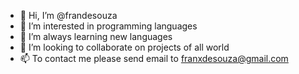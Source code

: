 - 👋 Hi, I’m @frandesouza
- 👀 I’m interested in programming languages
- 🌱 I’m always learning new languages
- 💞️ I’m looking to collaborate on projects of all world
- 📫 To contact me please send email to franxdesouza@gmail.com

<!---
frandesouza/frandesouza is a ✨ special ✨ repository because its `README.md` (this file) appears on your GitHub profile.
You can click the Preview link to take a look at your changes.
--->
